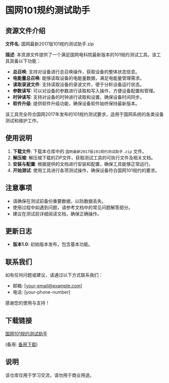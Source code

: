 # 国网101规约测试助手

## 资源文件介绍

**文件名**: 国网最新2017版101规约测试助手.zip

**描述**:
本资源文件提供了一个满足国网电科院最新版本的101规约测试工具。该工具具备以下功能：

- **总召唤**: 支持对设备进行总召唤操作，获取设备的整体状态信息。
- **电能量总召唤**: 能够读取设备的电能量数据，满足电能量管理需求。
- **读取录波文件**: 支持读取设备的录波文件，便于分析设备运行状态。
- **参数读写**: 可以对设备的参数进行读取和写入操作，方便设备配置和管理。
- **时钟读写**: 支持对设备的时钟进行读取和设置，确保设备时间同步。
- **软件升级**: 提供软件升级功能，确保设备软件始终保持最新版本。

该工具完全符合国网2017年发布的101规约测试要求，适用于国网系统的各类设备测试和维护工作。

## 使用说明

1. **下载文件**: 下载本仓库中的 `国网最新2017版101规约测试助手.zip` 文件。
2. **解压缩**: 解压缩下载的ZIP文件，获取测试工具的可执行文件及相关文档。
3. **安装与配置**: 根据提供的文档进行安装和配置，确保工具能够正常运行。
4. **开始测试**: 使用工具进行各项测试操作，确保设备符合国网101规约的要求。

## 注意事项

- 请确保在测试前备份重要数据，以防数据丢失。
- 使用过程中如遇到问题，请参考文档中的常见问题解答部分。
- 建议在测试前详细阅读文档，确保正确操作。

## 更新日志

- **版本1.0**: 初始版本发布，包含基本功能。

## 联系我们

如有任何问题或建议，请通过以下方式联系我们：

- 邮箱: [your-email@example.com]
- 电话: [your-phone-number]

感谢您的使用与支持！

## 下载链接
[国网101规约测试助手](https://pan.quark.cn/s/8418da944b13) 

(备用: [备用下载](https://pan.baidu.com/s/1FrBb59ShDMMMttC3pgGgew?pwd=1234))

## 说明

该仓库仅用于学习交流，请勿用于商业用途。
